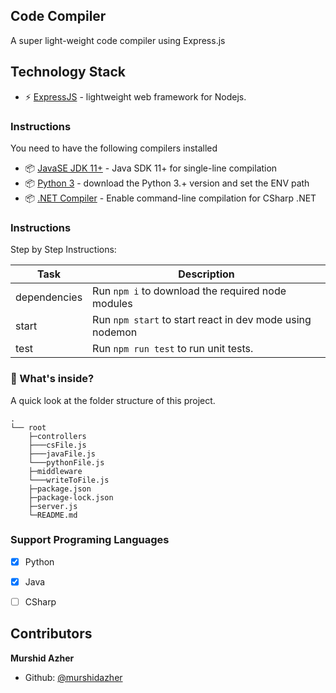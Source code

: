 ## Code Compiler
A super light-weight code compiler using Express.js


## Technology Stack
* :zap: [ExpressJS](https://expressjs.com/) - lightweight web framework for Nodejs.

### Instructions

You need to have the following compilers installed

* :package: [JavaSE JDK 11+](https://www.oracle.com/java/technologies/javase-jdk13-downloads.html) - Java SDK 11+ for single-line compilation
* :package: [Python 3](https://www.python.org/downloads/) - download the Python 3.+ version and set the ENV path
* :package: [.NET Compiler](https://docs.microsoft.com/en-us/dotnet/csharp/language-reference/compiler-options/command-line-building-with-csc-exe) - Enable command-line compilation for CSharp .NET

### Instructions

Step by Step Instructions:

| Task             | Description                                                                                                                                     |
| ---------------- | ----------------------------------------------------------------------------------------------------------------------------------------------- |
| dependencies         | Run `npm i` to download the required node modules 
| start         | Run `npm start` to start react in dev mode using nodemon
| test        | Run `npm run test` to run unit tests.

### :open_file_folder: What's inside?

A quick look at the folder structure of this project.
    
    .
    └── root
        ├─controllers
        ├───csFile.js
        ├───javaFile.js
        └───pythonFile.js
        ├─middleware
        └───writeToFile.js
        ├─package.json
        ├─package-lock.json
        ├─server.js
        └─README.md

### Support Programing Languages

- [x] Python
- [x] Java
- [ ] CSharp


## Contributors

**Murshid Azher**

- Github: [@murshidazher](https://github.com/murshidazher)